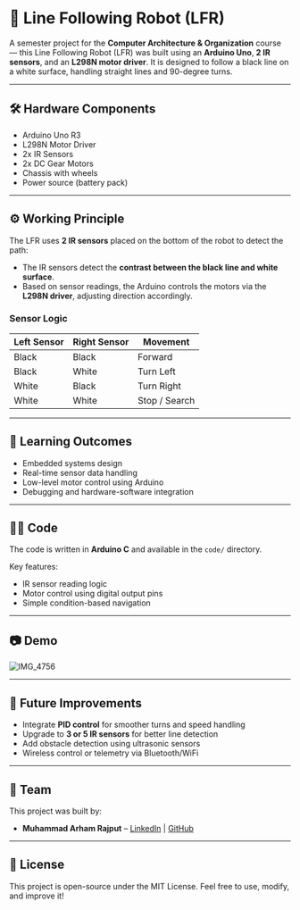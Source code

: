 # 🚗 Line Following Robot (LFR)

A semester project for the **Computer Architecture & Organization** course — this Line Following Robot (LFR) was built using an **Arduino Uno**, **2 IR sensors**, and an **L298N motor driver**. It is designed to follow a black line on a white surface, handling straight lines and 90-degree turns.

---

## 🛠️ Hardware Components

- Arduino Uno R3  
- L298N Motor Driver  
- 2x IR Sensors  
- 2x DC Gear Motors  
- Chassis with wheels  
- Power source (battery pack)

---

## ⚙️ Working Principle

The LFR uses **2 IR sensors** placed on the bottom of the robot to detect the path:

- The IR sensors detect the **contrast between the black line and white surface**.
- Based on sensor readings, the Arduino controls the motors via the **L298N driver**, adjusting direction accordingly.

### Sensor Logic

| Left Sensor | Right Sensor | Movement      |
|-------------|--------------|---------------|
| Black       | Black        | Forward       |
| Black       | White        | Turn Left     |
| White       | Black        | Turn Right    |
| White       | White        | Stop / Search |

---

## 🧠 Learning Outcomes

- Embedded systems design
- Real-time sensor data handling
- Low-level motor control using Arduino
- Debugging and hardware-software integration

---

## 👨‍💻 Code

The code is written in **Arduino C** and available in the `code/` directory.

Key features:
- IR sensor reading logic
- Motor control using digital output pins
- Simple condition-based navigation

---

## 📷 Demo

![IMG_4756](https://github.com/user-attachments/assets/c1d221fd-5c13-493c-a5a5-6eaf800e49ea)


---

## 🧩 Future Improvements

- Integrate **PID control** for smoother turns and speed handling
- Upgrade to **3 or 5 IR sensors** for better line detection
- Add obstacle detection using ultrasonic sensors
- Wireless control or telemetry via Bluetooth/WiFi

---

## 🤝 Team

This project was built by:
- **Muhammad Arham Rajput** – [LinkedIn](https://www.linkedin.com/in/arham-rajput-a20a09299) | [GitHub](https://github.com/Arhamurrahemeen)


---

## 📄 License

This project is open-source under the MIT License. Feel free to use, modify, and improve it!

